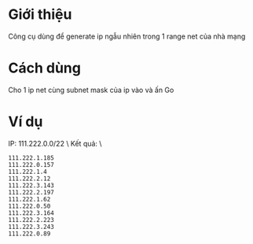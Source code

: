 # Giới thiệu
Công cụ dùng để generate ip ngẫu nhiên trong 1 range net của nhà mạng
# Cách dùng
Cho 1 ip net cùng subnet mask của ip vào và ấn Go

# Ví dụ
IP: 111.222.0.0/22 \\
Kết quả: \\
~~~
111.222.1.185
111.222.0.157
111.222.1.4
111.222.2.12
111.222.3.143
111.222.2.197
111.222.1.62
111.222.0.50
111.222.3.164
111.222.2.223
111.222.3.243
111.222.0.89
~~~
